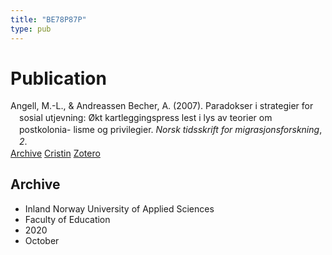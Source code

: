 ```yaml
---
title: "BE78P87P"
type: pub
---
```

<h1>Publication</h1>
<article id="csl-bib-container-BE78P87P" class="csl-bib-container">
  <div class="csl-bib-body" style="line-height: 1.35; padding-left: 1em; text-indent:-1em;">
  <div class="csl-entry">Angell, M.-L., &amp; Andreassen Becher, A. (2007). Paradokser i strategier for sosial utjevning: &#xD8;kt kartleggingspress lest i lys av teorier om postkolonia- lisme og privilegier. <i>Norsk tidsskrift for migrasjonsforskning</i>, <i>2</i>.</div>
</div>
  <div class="csl-bib-buttons">
    <a href="#taxonomy-article-BE78P87P" class="csl-bib-button">Archive</a>
    <a href="https://app.cristin.no/results/show.jsf?id=1837603" alt="Cristin URL" class="csl-bib-button">Cristin</a>
    <a href="http://zotero.org/groups/5402882/items/BE78P87P" alt="Zotero URL" class="csl-bib-button">Zotero</a>
  </div>
  <div id="csl-bib-meta-container-BE78P87P"></div>
</article>
<div id="csl-bib-meta-BE78P87P" class="csl-bib-meta">
  <article id="taxonomy-article-BE78P87P" class="taxonomy-article">
    <h1>Archive</h1>
    <ul>
      <li>Inland Norway University of Applied Sciences</li>
      <li>Faculty of Education</li>
      <li>2020</li>
      <li>October</li>
    </ul>
  </article>
</div>
